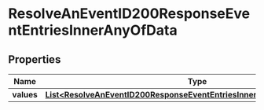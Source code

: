 

# ResolveAnEventID200ResponseEventEntriesInnerAnyOfData


## Properties

| Name | Type | Description | Notes |
|------------ | ------------- | ------------- | -------------|
|**values** | [**List&lt;ResolveAnEventID200ResponseEventEntriesInnerAnyOfDataValuesInner&gt;**](ResolveAnEventID200ResponseEventEntriesInnerAnyOfDataValuesInner.md) |  |  |



